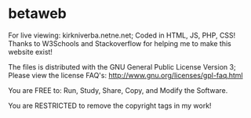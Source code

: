 # betaweb
For live viewing: kirkniverba.netne.net; Coded in HTML, JS, PHP, CSS! Thanks to W3Schools and Stackoverflow for helping me to make this website exist!

The files is distributed with the GNU General Public License Version 3;
Please view the license FAQ's: http://www.gnu.org/licenses/gpl-faq.html

You are FREE to: Run, Study, Share, Copy, and Modify the Software.

You are RESTRICTED to remove the copyright tags in my work!
